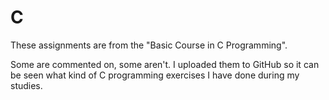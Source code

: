 # C

These assignments are from the "Basic Course in C Programming".

Some are commented on, some aren't. I uploaded them to GitHub so it can be seen what kind of C programming exercises I have done during my studies.
